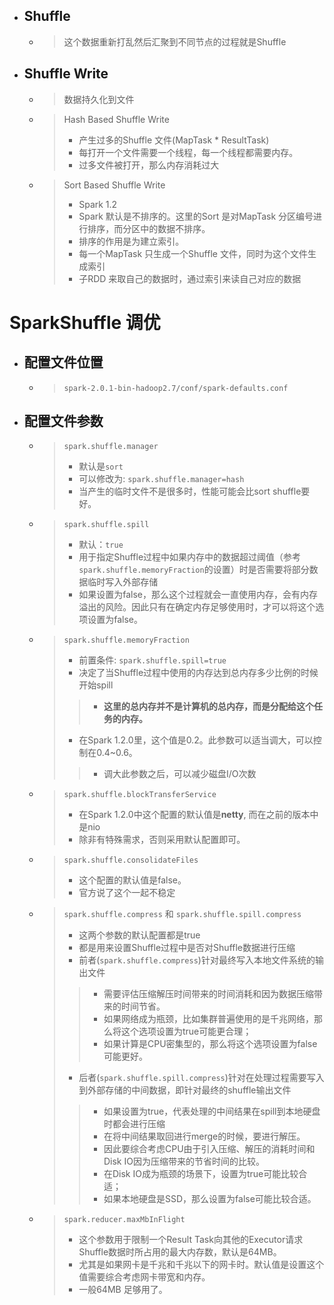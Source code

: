 


- ## Shuffle
    - > 这个数据重新打乱然后汇聚到不同节点的过程就是Shuffle

- ## Shuffle Write
    - > 数据持久化到文件
    - > Hash Based Shuffle Write
        > - 产生过多的Shuffle 文件(MapTask * ResultTask)
        > - 每打开一个文件需要一个线程，每一个线程都需要内存。
        > - 过多文件被打开，那么内存消耗过大
    - > Sort Based Shuffle Write
        > - Spark 1.2
        > - Spark 默认是不排序的。这里的Sort 是对MapTask 分区编号进行排序，而分区中的数据不排序。
        > - 排序的作用是为建立索引。
        > - 每一个MapTask 只生成一个Shuffle 文件，同时为这个文件生成索引
        > - 子RDD 来取自己的数据时，通过索引来读自己对应的数据


# SparkShuffle 调优
- ## 配置文件位置
    - > `spark-2.0.1-bin-hadoop2.7/conf/spark-defaults.conf`

- ## 配置文件参数
    - > `spark.shuffle.manager`
        > - 默认是`sort`
        > - 可以修改为: `spark.shuffle.manager=hash`
        > - 当产生的临时文件不是很多时，性能可能会比sort shuffle要好。
    - > `spark.shuffle.spill`
        > - 默认：`true`
        > - 用于指定Shuffle过程中如果内存中的数据超过阈值（参考`spark.shuffle.memoryFraction`的设置）时是否需要将部分数据临时写入外部存储
        > - 如果设置为false，那么这个过程就会一直使用内存，会有内存溢出的风险。因此只有在确定内存足够使用时，才可以将这个选项设置为false。
    - > `spark.shuffle.memoryFraction`
        > - 前置条件: `spark.shuffle.spill=true`
        > - 决定了当Shuffle过程中使用的内存达到总内存多少比例的时候开始spill
        >> - **这里的总内存并不是计算机的总内存，而是分配给这个任务的内存。**
        > - 在Spark 1.2.0里，这个值是0.2。此参数可以适当调大，可以控制在0.4~0.6。
        >> - 调大此参数之后，可以减少磁盘I/O次数
    - > `spark.shuffle.blockTransferService`
        > - 在Spark 1.2.0中这个配置的默认值是**netty**, 而在之前的版本中是nio
        > - 除非有特殊需求，否则采用默认配置即可。
    - > `spark.shuffle.consolidateFiles`
        > - 这个配置的默认值是false。
        > - 官方说了这个一起不稳定
    - > `spark.shuffle.compress` 和 `spark.shuffle.spill.compress`
        > - 这两个参数的默认配置都是true
        > - 都是用来设置Shuffle过程中是否对Shuffle数据进行压缩
        > - 前者(`spark.shuffle.compress`)针对最终写入本地文件系统的输出文件
        >> - 需要评估压缩解压时间带来的时间消耗和因为数据压缩带来的时间节省。
        >> - 如果网络成为瓶颈，比如集群普遍使用的是千兆网络，那么将这个选项设置为true可能更合理；
        >> - 如果计算是CPU密集型的，那么将这个选项设置为false可能更好。
        > - 后者(`spark.shuffle.spill.compress`)针对在处理过程需要写入到外部存储的中间数据，即针对最终的shuffle输出文件
        >> - 如果设置为true，代表处理的中间结果在spill到本地硬盘时都会进行压缩
        >> - 在将中间结果取回进行merge的时候，要进行解压。
        >> - 因此要综合考虑CPU由于引入压缩、解压的消耗时间和Disk IO因为压缩带来的节省时间的比较。
        >> - 在Disk IO成为瓶颈的场景下，设置为true可能比较合适；
        >> - 如果本地硬盘是SSD，那么设置为false可能比较合适。
    - > `spark.reducer.maxMbInFlight`
        > - 这个参数用于限制一个Result Task向其他的Executor请求Shuffle数据时所占用的最大内存数，默认是64MB。
        > - 尤其是如果网卡是千兆和千兆以下的网卡时。默认值是设置这个值需要综合考虑网卡带宽和内存。
        > - 一般64MB 足够用了。





